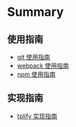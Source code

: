 # Summary

## 使用指南

* [git 使用指南](./docs/git.md)
* [webpack 使用指南](./docs/webpack.md)
* [npm 使用指南](./docs/npm.md)

## 实现指南

* [tplify 实现指南](./docs/tplify.md)